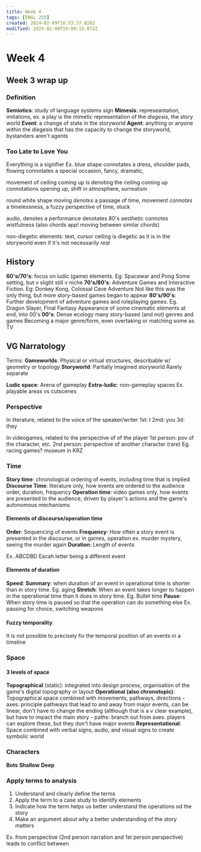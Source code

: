 ```yaml
---
title: Week 4
tags: [ENGL 255]
created: 2024-02-09T16:53:37.826Z
modified: 2024-02-09T19:09:15.872Z
---
```


# Week 4

## Week 3 wrap up

### Definition
**Semiotics**: study of language systems
sign
**Mimesis**: represeantation, imitations, ex. a play is the mimetic representation of the _diegesis_, the story world
**Event**: a change of state in the storyworld
**Agent**: anything or anyone within the diegesis that has the capacity to change the storyworld, bystanders aren't agents

### Too Late to Love You
Everything is a signifier
Ex. blue shape connotates a dress, shoulder pads, flowing
connotates a special occasion, fancy, dramatic, 

movement of ceiling coming up is denoting the ceiling coming up
connotations
opening up, shift in atmosphere, surrealism

round white shape moving _denotes_ a passage of time, movement
_connotes_ a timelessness, a fuzzy perspective of time, stuck

audio, denotes a performance
denotates 80's aesthetic
connotes wistfulness (also chords app! moving between similar chords)

non-diegetic elements: text, cursor
ceiling is diegetic as it is in the storyworld even if it's not necessarily *real*

## History
**60's/70's**: focus on ludic (game) elements. Eg: Spacewar and Pong
Some setting, but v slight
still v niche
**70's/80's**: Adventure Games and Interactive Fiction. Eg: Donkey Kong, Colossal Cave Adventure
Not like this was the only thing, but more story-based games began to appear
**80's/90's**: Further development of adventure games and roleplaying games. Eg. Dragon Slayer, Final Fantasy
Appearance of some cinematic elements at end, into 00's
**00's**: Dense ecology many story-based (and not) genres and games
Becoming a major genre/form, even overtaking or matching some as TV

## VG Narratology

Terms:
**Gameworlds**: Physical or virtual structures, describable w/ geometry or topology
**Storyworld**: Partially imagined storyworld
Rarely separate

**Ludic space**: Arena of gameplay
**Extra-ludic**: non-gameplay spaces
Ex. playable areas vs cutscenes

### Perspective
In literature, related to the voice of the speaker/writer
1st: I
2md: you
3d: they

In videogames, related to the perspective of of the player
1st person: pov of the character, etc.
2nd person: perspective of another character (rare) Eg. racing games? museum in KRZ

### Time
**Story time**: chronological ordering of events, including time that is implied
**Discourse Time**: literature only, how events are ordered to the audience
order, duration, frequency
**Operation time**: video games only, how events are presented to the audience, driven by player's actions and the game's autonomous mechanisms

#### Elements of discourse/operation time
**Order**: Sequencing of events
**Frequency**: How often a story event is presented in the discourse, or in games, operation
ex. murder mystery, seeing the murder again
**Duration**: Length of events

Ex. ABCDBD
Eacah letter being a different event

#### Elements of duration
**Speed**:
**Summary**: when duration of an event in operational time is shorter than in story time. Eg. aging
**Stretch**: When an event takes longer to happen in the operational time than it does in story time. Eg. Bullet time
**Pause**: When story time is paused so that the operation can do something else
Ex. pausing for choice, switching weapons

#### Fuzzy temporality
It is not possible to precisely fix the temporal position of an events in a timeline

### Space

#### 3 levels of space
**Topographical** (static): integrated into design process, organisation of the game's digital topography or layout
**Operational (also chronotopic)**: Topographical space combined with movements, pathways, directions
	- axes: principle pathways that lead to and away from major events, can be linear, don't have to change the ending (although that is a v clear example), but have to impact the main story
	- paths: branch out from axes. players can explore these, but they don't have major events
**Representational**: Space combined with verbal signs, audio, and visual signs to create symbolic world

### Characters
**Bots**
**Shallow**
**Deep**

### Apply terms to analysis
1. Understand and clearly define the terms
2. Apply the term to a case study to identify elements
3. Indicate how the term helps us better understand the operations od the story
4. Make an argument about why a better understanding of the story matters

Ex. from perspective (2nd person narration and 1st person perspective) leads to conflict between
